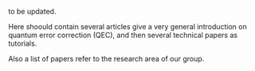 to be updated.

Here shoould contain several articles give a very general introduction on quantum error correction (QEC), and then several technical papers as tutorials.


Also a list of papers refer to the research area of our group.